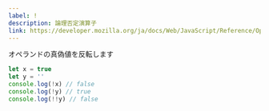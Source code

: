 ```yaml
---
label: !
description: 論理否定演算子
link: https://developer.mozilla.org/ja/docs/Web/JavaScript/Reference/Operators/Logical_NOT
---
```


オペランドの真偽値を反転します

```typescript
let x = true
let y = ''
console.log(!x) // false
console.log(!y) // true
console.log(!!y) // false
```
